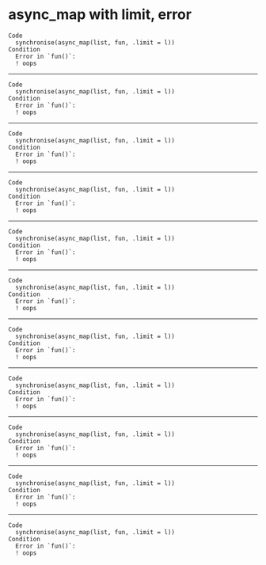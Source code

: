 # async_map with limit, error

    Code
      synchronise(async_map(list, fun, .limit = l))
    Condition
      Error in `fun()`:
      ! oops

---

    Code
      synchronise(async_map(list, fun, .limit = l))
    Condition
      Error in `fun()`:
      ! oops

---

    Code
      synchronise(async_map(list, fun, .limit = l))
    Condition
      Error in `fun()`:
      ! oops

---

    Code
      synchronise(async_map(list, fun, .limit = l))
    Condition
      Error in `fun()`:
      ! oops

---

    Code
      synchronise(async_map(list, fun, .limit = l))
    Condition
      Error in `fun()`:
      ! oops

---

    Code
      synchronise(async_map(list, fun, .limit = l))
    Condition
      Error in `fun()`:
      ! oops

---

    Code
      synchronise(async_map(list, fun, .limit = l))
    Condition
      Error in `fun()`:
      ! oops

---

    Code
      synchronise(async_map(list, fun, .limit = l))
    Condition
      Error in `fun()`:
      ! oops

---

    Code
      synchronise(async_map(list, fun, .limit = l))
    Condition
      Error in `fun()`:
      ! oops

---

    Code
      synchronise(async_map(list, fun, .limit = l))
    Condition
      Error in `fun()`:
      ! oops

---

    Code
      synchronise(async_map(list, fun, .limit = l))
    Condition
      Error in `fun()`:
      ! oops

